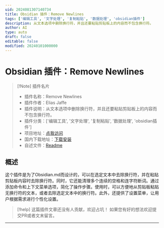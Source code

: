 ```yaml
---
uid: 2024081307140734
title: Obsidian 插件：Remove Newlines
tags: ['编辑工具', '文字处理', '复制粘贴', '数据处理', 'obsidian插件']
description: 从文本选项中删除换行符，并且还要粘贴剪贴板上的内容而不包含换行符。
author: AI
type: auto
draft: false
editable: false
modified: 20240101000000
---
```


# Obsidian 插件：Remove Newlines

> [!Note] 插件名片
> - 插件名称：Remove Newlines
> - 插件作者：Elias Jaffe
> - 插件说明：从文本选项中删除换行符，并且还要粘贴剪贴板上的内容而不包含换行符。
> - 插件分类：['编辑工具', '文字处理', '复制粘贴', '数据处理', 'obsidian插件']
> - 项目地址：[点我访问](https://github.com/HandcartCactus/obsidian-remove-newlines)
> - 国内下载地址：[下载安装](https://pkmer.cn/products/plugin/pluginMarket/?remove-newlines)
> - 自述文件：[Readme](https://ghproxy.net/https://raw.githubusercontent.com/HandcartCactus/obsidian-remove-newlines/main/README.md)



## 概述

这个插件是为了Obsidian.md而设计的，可以在选定文本中去除换行符，并在粘贴剪贴板内容时去除换行符。同时，它还能清理多个连续的空格和连字符断词。通过添加命令和上下文菜单选项，简化了操作步骤。使用时，可以方便地从剪贴板粘贴无换行符的文本，或者去除选定文本中的换行符。此外，还提供了设置菜单，让用户根据需求进行个性化设置。


> [!help] 
> 这篇插件文章还没有人贡献，欢迎占坑！
> 如果您有好的想法欢迎提交PR或者文末留言。
> 

---



